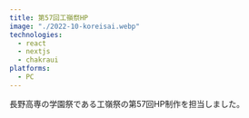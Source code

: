 ```yaml
---
title: 第57回工嶺祭HP
image: "./2022-10-koreisai.webp"
technologies:
  - react
  - nextjs
  - chakraui
platforms:
  - PC
---
```


長野高専の学園祭である工嶺祭の第57回HP制作を担当しました。
